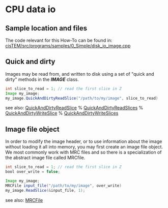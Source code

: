 # CPU data io


## Sample location and files

The code relevant for this How-To can be found in: [cisTEM/src/programs/samples/0_Simple/disk_io_image.cpp](https://github.com/bHimes/cisTEM_downstream_bah/blob/development/src/programs/samples/0_Simple/disk_io_image.cpp)

## Quick and dirty

Images may be read from, and written to disk using a set of "quick and dirty" methods in the ***IMAGE*** class.

```java
int slice_to_read = 1; // read the first slice in Z
Image my_image;
my_image.QuickAndDirtyReadSlice("/path/to/my/image", slice_to_read)
```
see also: [QuickAndDirtyReadSlice](../../reference/classes/Image/QuickAndDirtyReadSlice.md) 
 %        [QuickAndDirtyReadSlices]() 
 %       [QuickAndDirtyWriteSlice]() 
 %        [QuickAndDirtyWriteSlices]()

 ## Image file object

 In order to modify the image header, or to use information about the image without loading it all into memory, you may first create an image file object.
 We most commonly work with MRC files and so there is a specialization of the abstract image file called MRCfile.

 ```java
int slice_to_read = 1; // read the first slice in Z
bool over_write = false;

Image my_image;
MRCFile input_file("/path/to/my/image", over_write)
my_image.ReadSlice(&input_file, 1);  
```
see also: [MRCFile](../../reference/classes/MRCFile/MRCFile.md) 





